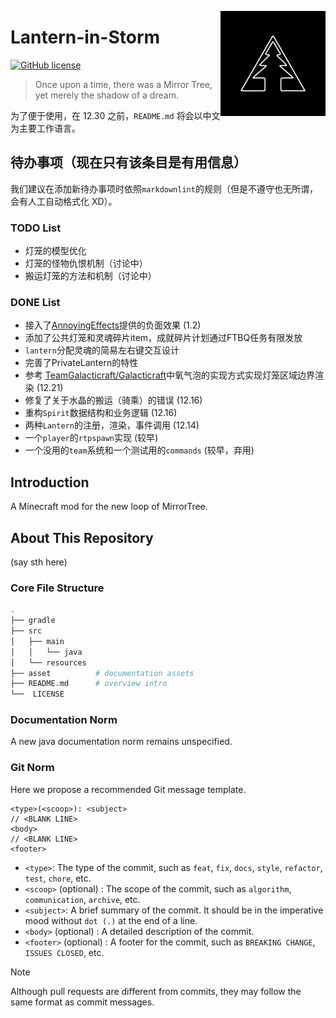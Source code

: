 <a title="MirrorTree Wiki" href="https://wiki.mirror.bearcabbage.top/"><img alt="MirrorTree logo" align="right" height="168" src="/asset/images/logo.svg" width="168"/></a>

# Lantern-in-Storm

[![GitHub license](https://img.shields.io/github/license/BaicaiBear/Lantern-in-Storm
)](https://img.shields.io/github/license/BaicaiBear/Lantern-in-Storm)

> Once upon a time, there was a Mirror Tree, yet merely the shadow of a dream.

为了便于使用，在 12.30 之前，`README.md` 将会以中文为主要工作语言。

## 待办事项（现在只有该条目是有用信息）

我们建议在添加新待办事项时依照`markdownlint`的规则（但是不遵守也无所谓，会有人工自动格式化 XD）。

### TODO List

- 灯笼的模型优化
- 灯笼的怪物仇恨机制（讨论中）
- 搬运灯笼的方法和机制（讨论中）

### DONE List

- 接入了[AnnoyingEffects](https://github.com/AC-Mnky/AnnoyingEffects)提供的负面效果 (1.2)
- 添加了公共灯笼和灵魂碎片item，成就碎片计划通过FTBQ任务有限发放
- `lantern`分配灵魂的简易左右键交互设计
- 完善了PrivateLantern的特性
- 参考 [TeamGalacticraft/Galacticraft](https://github.com/TeamGalacticraft/Galacticraft/)中氧气泡的实现方式实现灯笼区域边界渲染 (12.21)
- 修复了关于水晶的搬运（骑乘）的错误 (12.16)
- 重构`Spirit`数据结构和业务逻辑 (12.16)
- 两种`Lantern`的注册，渲染，事件调用 (12.14)
- 一个`player`的`rtpspawn`实现 (较早)
- 一个没用的`team`系统和一个测试用的`commands` (较早，弃用)

## Introduction

A Minecraft mod for the new loop of MirrorTree.

## About This Repository

(say sth here)

### Core File Structure

```bash
.
├── gradle
├── src
│   ├── main
│   │   └── java
│   └── resources
├── asset          # documentation assets
├── README.md      # overview intro
└──  LICENSE
```

### Documentation Norm

A new java documentation norm remains unspecified.

### Git Norm

Here we propose a recommended Git message template.

```git
<type>(<scoop>): <subject>
// <BLANK LINE>
<body>
// <BLANK LINE>
<footer>
```

- `<type>`: The type of the commit, such as `feat`, `fix`, `docs`, `style`, `refactor`, `test`, `chore`, etc.
- `<scoop>` (optional) : The scope of the commit, such as `algorithm`, `communication`, `archive`, etc.
- `<subject>`: A brief summary of the commit. It should be in the imperative mood without `dot (.)` at the end of a line.
- `<body>` (optional) : A detailed description of the commit.
- `<footer>` (optional) : A footer for the commit, such as `BREAKING CHANGE`, `ISSUES CLOSED`, etc.

> [!NOTE]
> Although pull requests are different from commits, they may follow the same format as commit messages.

